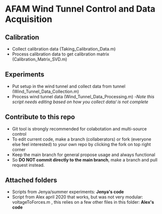 # AFAM Wind Tunnel Control and Data Acquisition

## Calibration

-	Collect calibration data (Taking_Calibration_Data.m)
-	Process calibration data to get calibration matrix (Calibration_Matrix_SVD.m)

## Experiments

-	Put setup in the wind tunnel and collect data from tunnel (Wind_Tunnel_Data_Collection.m)
-	Process wind tunnel data (Wind_Tunnel_Data_Processing.m)
   -*Note this script needs editing based on how you collect data/ is not complete*
   
## Contribute to this repo

- Git tool is strongly recommended for colabotation and multi-source control
- To edit current code, make a branch (collaberators) or fork (everyone else feel interested) to your own repo by clicking the fork on top right corner
- Keep the main branch for general propose usage and always functional
- So **DO NOT commit directly to the main branch**, make a branch and pull request instead.

## Attached folders

- Scripts from Jenya/summer experiments: **Jenya's code**
- Script from Alex april 2020 that works, but was not very modular: voltageToForces.m , this relies on a few other files in this folder: **Alex's code** 
